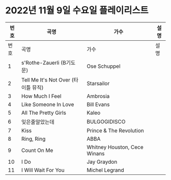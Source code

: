 # 2022년 11월 9일 수요일 플레이리스트

| 번호 | 곡명 | 가수 | 설명 |
|------|------|------|------|
| 번호 | 곡명 | 가수 | 설명 |
| 1 | s'Rothe-Zauerli (B기도문) | Ose Schuppel |  |
| 2 | Tell Me It's Not Over (타이틀 뮤직) | Starsailor |  |
| 3 | How Much I Feel | Ambrosia |  |
| 4 | Like Someone In Love | Bill Evans |  |
| 5 | All The Pretty Girls | Kaleo |  |
| 6 | 잊은줄알았는데 | BULGOGIDISCO |  |
| 7 | Kiss | Prince & The Revolution |  |
| 8 | Ring, Ring | ABBA |  |
| 9 | Count On Me | Whitney Houston, Cece Winans |  |
| 10 | I Do | Jay Graydon |  |
| 11 | I Will Wait For You | Michel Legrand |  |
